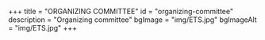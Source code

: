 +++
title = "ORGANIZING COMMITTEE"
id = "organizing-committee"
description = "Organizing committee"
bgImage = "img/ETS.jpg"
bgImageAlt = "img/ETS.jpg"
+++
